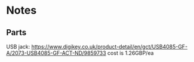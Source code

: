 Notes
=====

Parts
-----

USB jack:
https://www.digikey.co.uk/product-detail/en/gct/USB4085-GF-A/2073-USB4085-GF-ACT-ND/9859733
cost is 1.26GBP/ea
